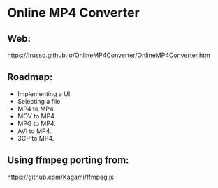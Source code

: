 # Online MP4 Converter

## Web:

https://lrusso.github.io/OnlineMP4Converter/OnlineMP4Converter.htm

## Roadmap:

* Implementing a UI.
* Selecting a file.
* MP4 to MP4.
* MOV to MP4.
* MPG to MP4.
* AVI to MP4.
* 3GP to MP4.

## Using ffmpeg porting from:

https://github.com/Kagami/ffmpeg.js

